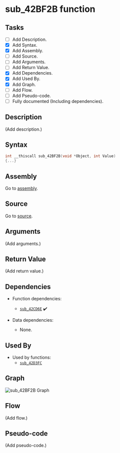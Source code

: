 # sub_42BF2B function

## Tasks

- [ ] Add Description.
- [X] Add Syntax.
- [X] Add Assembly.
- [ ] Add Source.
- [ ] Add Arguments.
- [ ] Add Return Value.
- [X] Add Dependencies.
- [X] Add Used By.
- [X] Add Graph.
- [ ] Add Flow.
- [ ] Add Pseudo-code.
- [ ] Fully documented (Including dependencies).

## Description

(Add description.)

## Syntax

```c
int __thiscall sub_42BF2B(void *Object, int Value)
{...}
```

## Assembly

Go to [assembly](../asm/sub_42BF2B.asm).

## Source

Go to [source](../cc/sub_42BF2B.cc).

## Arguments

(Add arguments.)

## Return Value

(Add return value.)

## Dependencies

* Function dependencies:
  * [`sub_42CD6E`](sub_42CD6E.md) ✔️


* Data dependencies:
  * None.

## Used By

* Used by functions:
  * [`sub_42D3FC`](../md/sub_42D3FC.md)

## Graph

![sub_42BF2B Graph](../svg/sub_42BF2B.svg "sub_42BF2B Graph")

## Flow

(Add flow.)

## Pseudo-code

(Add pseudo-code.)
